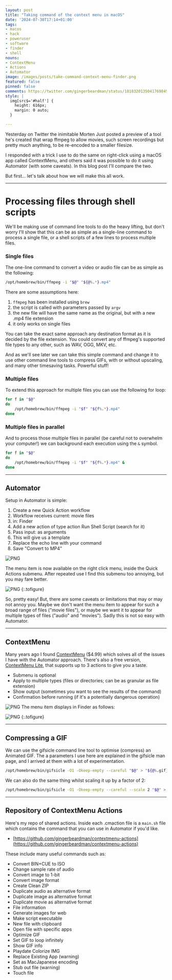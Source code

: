 ```yaml
---
layout: post
title: "Taking command of the context menu in macOS"
date: '2024-07-30T17:14+01:00'
tags:
- macos
- hack
- poweruser
- software
- finder
- shell
nouns:
- ContextMenu
- Actions
- Automator
image: /images/posts/take-command-context-menu-finder.png
featured: false
pinned: false
comments: https://twitter.com/gingerbeardman/status/1818320135041769849
style: |
  img[src$='#half'] {
    height: 616px;
    margin: 0 auto;
  }

---
```


Yesterday on Twitter the inimitable Morten Just posted a preview of a tool he's created that wrap ffmpeg to allow movies, such screen recordings but pretty much anything, to be re-encoded to a smaller filesize.

I responded with a trick I use to do the same on right-click using a macOS app called ContextMenu, and others said it was possible to do it using Automator (with some caveats). In this blog post I'll compare the two.

But first... let's talk about how we will make this all work.

----

# Processing files through shell scripts

We'll be making use of command line tools to do the heavy lifting, but don't worry I'll show that this can be as simple as a single-line command to process a single file, or a shell scripts of a few lines to process multiple files.

### Single files

The one-line command to convert a video or audio file can be as simple as the following:

```sh
/opt/homebrew/bin/ffmpeg -i "$@" "${@%.*}.mp4"
```

There are some assumptions here:
1. `ffmpeg` has been installed using `brew`
1. the script is called with parameters passed by `argv`
1. the new file will have the same name as the original, but with a new .mp4 file extension
1. it only works on single files

You can take the exact same approach any destination format as it is decided by the file extension. You could convert any of ffmpeg's supported file types to any other, such as WAV, OGG, MKV, etc.

And as we'll see later we can take this simple command and change it to use other command line tools to compress GIFs, with or without upscaling, and many other timesaving tasks. Powerful stuff!

### Multiple files

To extend this approach for multiple files you can use the following for loop:

```sh
for f in "$@"
do
    /opt/homebrew/bin/ffmpeg -i "$f" "${f%.*}.mp4"
done
```

### Multiple files in parallel

And to process those multiple files in parallel (be careful not to overwhelm your computer!) we can background each execution using the `&` symbol.

```sh
for f in "$@"
do
    /opt/homebrew/bin/ffmpeg -i "$f" "${f%.*}.mp4" &
done
```

----

## Automator

Setup in Automator is simple:

1. Create a new Quick Action workflow
1. Workflow receives current: movie files
1. in: Finder
1. Add a new action of type action Run Shell Script (search for it)
1. Pass input: as arguments
1. This will give us a template
1. Replace the echo line with your command
1. Save "Convert to MP4"

![PNG](https://cdn.gingerbeardman.com/images/posts/take-command-automator-setup.png)

The menu item is now available on the right click menu, inside the Quick Actions submenu. After repeated use I find this submenu too annoying, but you may fare better.

![PNG](https://cdn.gingerbeardman.com/images/posts/take-command-automator-finder.png#half "Automator Quick Action in Finder Context Menu")
{:.tofigure}

So, pretty easy! But, there are some caveats or limitations that may or may not annoy you. Maybe we don't want the menu item to appear for such a broad range of files ("movie files"), or maybe we want it to appear for multiple types of files ("audio" and "movies"). Sadly this is not so easy with Automator.

----

## ContextMenu

Many years ago I found [ContextMenu](https://apps.apple.com/us/app/context-menu/id1236813619?mt=12) ($4.99) which solves all of the issues I have with the Automator approach. There's also a free version, [ContextMenu Lite](https://apps.apple.com/gb/app/context-menu-lite/id1261373706?mt=12), that supports up to 3 actions to give you a taste.

- Submenu is optional
- Apply to multiple types (files or directories; can be as granular as file extension)
- Show output (sometimes you want to see the results of the command)
- Confirmation before running (if it's a potentially dangerous operation)

![PNG](https://cdn.gingerbeardman.com/images/posts/take-command-context-menu-setup.png#half)
The menu item displays in Finder as follows:

![PNG](https://cdn.gingerbeardman.com/images/posts/take-command-context-menu-finder.png#half "ContextMenu Action in Finder Context Menu")
{:.tofigure}

----

## Compressing a GIF

We can use the gifsicle command line tool to optimise (compress) an Animated GIF. The a parameters I use here are explained in the gifsicle man page, and I arrived at them with a lot of experimentation.

```sh
/opt/homebrew/bin/gifsicle -O1 -Okeep-empty --careful "$@" > "${@%.gif}.o.gif"
```

We can also do the same thing whilst scaling it up by a factor of 2:

```sh
/opt/homebrew/bin/gifsicle -O1 -Okeep-empty --careful --scale 2 "$@" > "${@%.gif}.o.gif"
```

----

## Repository of ContextMenu Actions

Here's my repo of shared actions. Inside each .cmaction file is a `main.sh` file which contains the command that you can use in Automator if you'd like.

- [https://github.com/gingerbeardman/contextmenu-actions](https://github.com/gingerbeardman/contextmenu-actions)

These include many useful commands such as:

- Convert BIN+CUE to ISO- Change sample rate of audio- Convert image to 1-bit- Convert image format- Create Clean ZIP- Duplicate audio as alternative format- Duplicate image as alternative format- Duplicate movie as alternative format- File information- Generate images for web- Make script executable- New file with clipboard- Open file with specific apps- Optimize GIF- Set GIF to loop infinitely- Show GIF info- Playdate Colorize IMG- Replace Existing App (warning)- Set as MacJapanese encoding- Stub out file (warning)- Touch file
